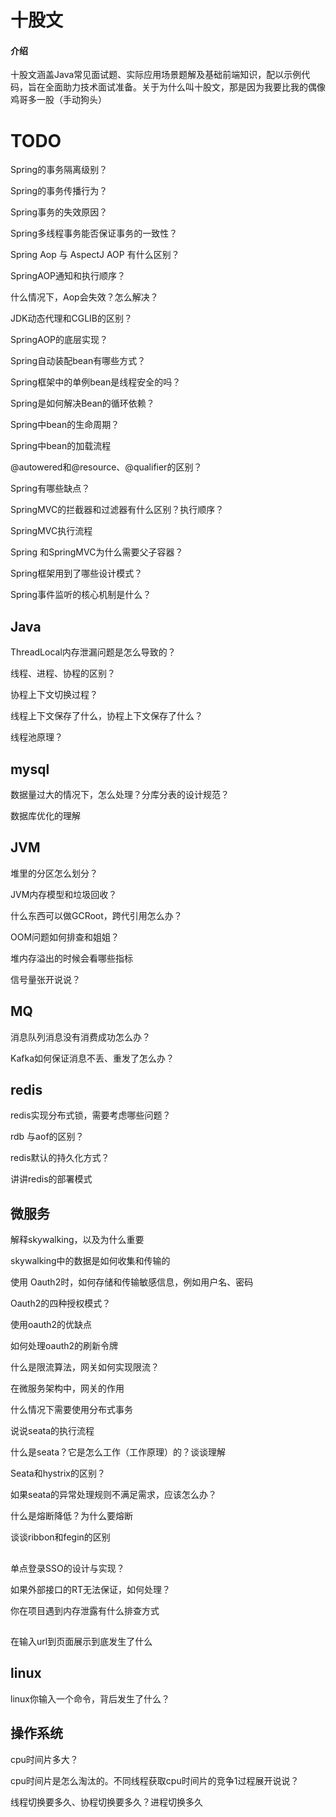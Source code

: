 # 十股文

#### 介绍
十股文涵盖Java常见面试题、实际应用场景题解及基础前端知识，配以示例代码，旨在全面助力技术面试准备。关于为什么叫十股文，那是因为我要比我的偶像鸡哥多一股（手动狗头）

# TODO

Spring的事务隔离级别？

Spring的事务传播行为？

Spring事务的失效原因？

Spring多线程事务能否保证事务的一致性？

Spring Aop 与 AspectJ AOP 有什么区别？

SpringAOP通知和执行顺序？

什么情况下，Aop会失效？怎么解决？

JDK动态代理和CGLIB的区别？

SpringAOP的底层实现？


Spring自动装配bean有哪些方式？

Spring框架中的单例bean是线程安全的吗？

Spring是如何解决Bean的循环依赖？

Spring中bean的生命周期？

Spring中bean的加载流程

@autowered和@resource、@qualifier的区别？




Spring有哪些缺点？

SpringMVC的拦截器和过滤器有什么区别？执行顺序？

SpringMVC执行流程

Spring 和SpringMVC为什么需要父子容器？

Spring框架用到了哪些设计模式？

Spring事件监听的核心机制是什么？


## Java

ThreadLocal内存泄漏问题是怎么导致的？

线程、进程、协程的区别？

协程上下文切换过程？

线程上下文保存了什么，协程上下文保存了什么？




线程池原理？



## mysql

数据量过大的情况下，怎么处理？分库分表的设计规范？

数据库优化的理解

## JVM


堆里的分区怎么划分？

JVM内存模型和垃圾回收？

什么东西可以做GCRoot，跨代引用怎么办？

OOM问题如何排查和姐姐？


堆内存溢出的时候会看哪些指标


信号量张开说说？

## MQ
消息队列消息没有消费成功怎么办？

Kafka如何保证消息不丢、重发了怎么办？


## redis
redis实现分布式锁，需要考虑哪些问题？


rdb 与aof的区别？

redis默认的持久化方式？


讲讲redis的部署模式

## 微服务
解释skywalking，以及为什么重要

skywalking中的数据是如何收集和传输的

使用 Oauth2时，如何存储和传输敏感信息，例如用户名、密码

Oauth2的四种授权模式？

使用oauth2的优缺点

如何处理oauth2的刷新令牌

什么是限流算法，网关如何实现限流？

在微服务架构中，网关的作用

什么情况下需要使用分布式事务


说说seata的执行流程

什么是seata？它是怎么工作（工作原理）的？谈谈理解

Seata和hystrix的区别？

如果seata的异常处理规则不满足需求，应该怎么办？

什么是熔断降低？为什么要熔断

谈谈ribbon和fegin的区别

## 

单点登录SSO的设计与实现？

如果外部接口的RT无法保证，如何处理？

你在项目遇到内存泄露有什么排查方式



## 
在输入url到页面展示到底发生了什么


## linux
linux你输入一个命令，背后发生了什么？

## 操作系统


cpu时间片多大？

cpu时间片是怎么淘汰的。不同线程获取cpu时间片的竞争1过程展开说说？

线程切换要多久、协程切换要多久？进程切换多久